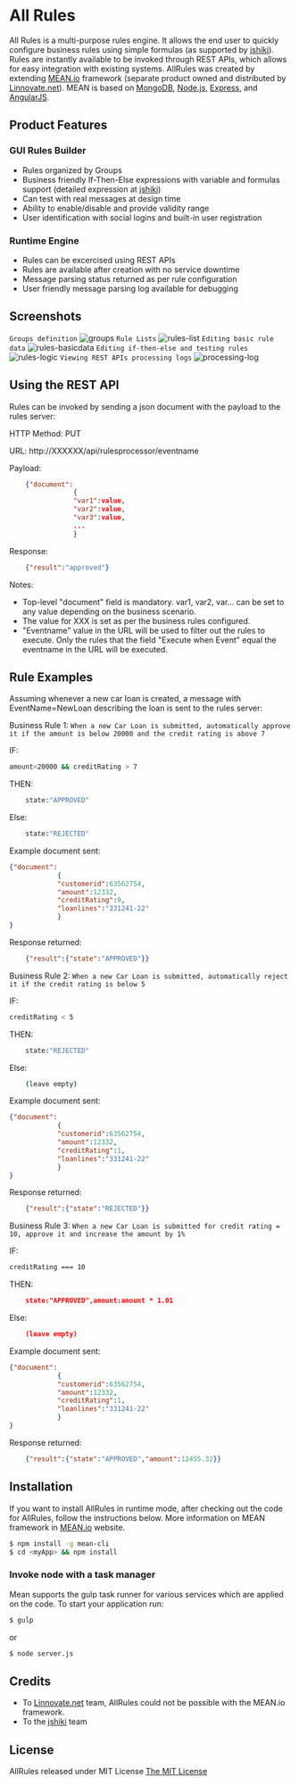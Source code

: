 
# All Rules

All Rules is a multi-purpose rules engine. It allows the end user to quickly configure business rules using simple formulas (as supported by [jshiki](https://github.com/vsimonian/jshiki)). Rules are instantly available to be invoked through REST APIs, which allows for easy integration with existing systems. AllRules was created by extending <a href="http://mean.io/">MEAN.io</a> framework (separate product owned and distributed by [Linnovate.net](http://www.linnovate.net/)). MEAN is based on [MongoDB](https://www.mongodb.org/), [Node.js](http://www.nodejs.org/), [Express](http://expressjs.com/), and [AngularJS](https://angularjs.org/). 




## Product Features
### GUI Rules Builder
* Rules organized by Groups
* Business friendly If-Then-Else expressions with variable and formulas support (detailed expression at [jshiki](https://github.com/vsimonian/jshiki))
* Can test with real messages at design time
* Ability to enable/disable and provide validity range
* User identification with social logins and built-in user registration

### Runtime Engine
* Rules can be excercised using REST APIs
* Rules are available after creation with no service downtime
* Message parsing status returned as per rule configuration
* User friendly message parsing log available for debugging 

## Screenshots

`Groups definition`
![groups](https://cloud.githubusercontent.com/assets/7155108/12968243/e91d16ba-d04d-11e5-96f8-478379cfefb6.png )
`Rule Lists`
![rules-list](https://cloud.githubusercontent.com/assets/7155108/12968240/e8ff9c16-d04d-11e5-97b1-16e4ecdd2a1b.png)
`Editing basic rule data`
![rules-basicdata](https://cloud.githubusercontent.com/assets/7155108/12968239/e8fc651e-d04d-11e5-8ab4-dbfcdd40b492.png)
`Editing if-then-else and testing rules`
![rules-logic](https://cloud.githubusercontent.com/assets/7155108/12968238/e8fb5430-d04d-11e5-9bbf-05f40afadd15.png)
`Viewing REST APIs processing logs`
![processing-log](https://cloud.githubusercontent.com/assets/7155108/13796051/48b0cac2-eae3-11e5-836d-2b4d99152747.png)

## Using the REST API
Rules can be invoked by sending a json document with the payload to the rules server: 

HTTP Method: PUT

URL: http://XXXXXX/api/rulesprocessor/eventname

Payload: 
```json
    {"document":
                {
                "var1":value,
                "var2":value,
                "var3":value,
                ...
                }
```

Response:
```json
    {"result":"approved"}
```
Notes:
* Top-level "document" field is mandatory. var1, var2, var... can be set to any value depending on the business scenario. 
* The value for XXX is set as per the business rules configured.
* "Eventname" value in the URL will be used to filter out the rules to execute. Only the rules that the field "Execute when Event" equal the eventname in the URL will be executed.

## Rule Examples

Assuming whenever a new car loan is created, a message with EventName=NewLoan describing the loan is sent to the rules server:

Business Rule 1: `When a new Car Loan is submitted, automatically approve it if the amount is below 20000 and the credit rating is above 7`

IF:
```bash
amount<20000 && creditRating > 7
```
THEN:
```bash
    state:"APPROVED"
```
Else:
```bash
    state:"REJECTED"
```

Example document sent:
```json
{"document":
            {
            "customerid":63562754,
            "amount":12332,
            "creditRating":9,
            "loanlines":"331241-22"
            }
}
```
Response returned:
```json
    {"result":{"state":"APPROVED"}}
```


Business Rule 2: `When a new Car Loan is submitted, automatically reject it if the credit rating is below 5`

IF:
```bash
creditRating < 5
```
THEN:
```bash
    state:"REJECTED"
```
Else:
```bash
    (leave empty)
```

Example document sent:
```json
{"document":
            {
            "customerid":63562754,
            "amount":12332,
            "creditRating":1,
            "loanlines":"331241-22"
            }
}
```
Response returned:
```json
    {"result":{"state":"REJECTED"}}
```

Business Rule 3: `When a new Car Loan is submitted for credit rating = 10, approve it and increase the amount by 1%`

IF:
```bash
creditRating === 10
```
THEN:
```json
    state:"APPROVED",amount:amount * 1.01
```
Else:
```json
    (leave empty)
```

Example document sent:
```json
{"document":
            {
            "customerid":63562754,
            "amount":12332,
            "creditRating":1,
            "loanlines":"331241-22"
            }
}
```
Response returned:
```json
    {"result":{"state":"APPROVED","amount":12455.32}}
```


## Installation
If you want to install AllRules in runtime mode, after checking out the code for AllRules, follow the instructions below. More information on MEAN framework in [MEAN.io](http://mean.io/) website.  
 

```bash
$ npm install -g mean-cli
$ cd <myApp> && npm install
```

### Invoke node with a task manager
Mean supports the gulp task runner for various services which are applied on the code.
To start your application run:

```bash
$ gulp
```
or 
```bash
$ node server.js
```


## Credits
  * To [Linnovate.net](http://www.linnovate.net/) team, AllRules could not be possible with the MEAN.io framework.
  * To the [jshiki](https://github.com/vsimonian/jshiki) team

## License
AllRules released under MIT License [The MIT License](http://opensource.org/licenses/MIT)
